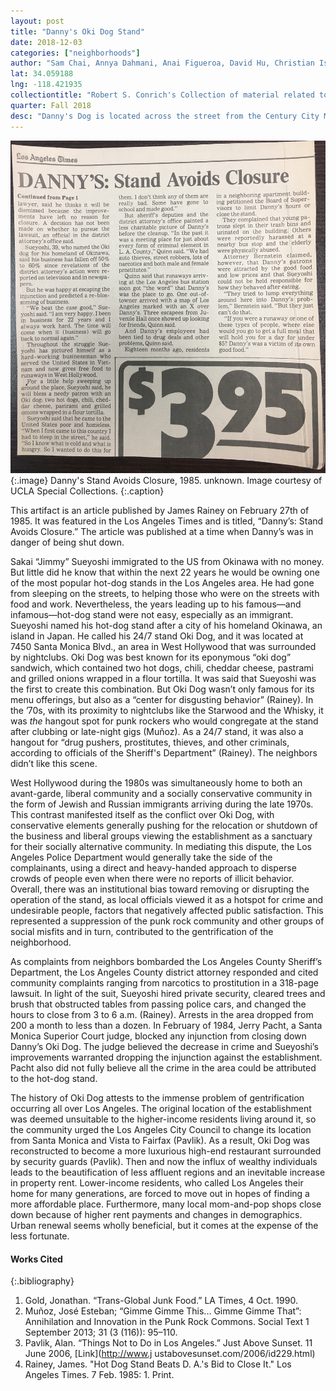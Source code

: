 ```yaml
---
layout: post
title: "Danny's Oki Dog Stand"
date: 2018-12-03
categories: ["neighborhoods"]
author: "Sam Chai, Annya Dahmani, Anai Figueroa, David Hu, Christian Israelian"
lat: 34.059188
lng: -118.421935
collectiontitle: "Robert S. Conrich's Collection of material related to the incorporation of West Hollywood California, UCLA Library Special Collections"
quarter: Fall 2018
desc: "Danny's Dog is located across the street from the Century City Mall, an area that is highly developed with high-end retail shops and has an affluent communnity surrounding it"
---
```


![Newspaper Article titled "Danny's: Stand Avoids Closure"](images/OkiDog2.jpg)
{:.image}
Danny's Stand Avoids Closure, 1985. unknown. Image courtesy of UCLA Special Collections. 
{:.caption}

This artifact is an article published by James Rainey on February 27th of 1985. It was featured in the Los Angeles Times and is titled, “Danny’s: Stand Avoids Closure.” The article was published at a time when Danny’s was in danger of being shut down.

Sakai “Jimmy” Sueyoshi immigrated to the US from Okinawa with no money. But little did he know that within the next 22 years he would be owning one of the most popular hot-dog stands in the Los Angeles area. He had gone from sleeping on the streets, to helping those who were on the streets with food and work. Nevertheless, the years leading up to his famous—and infamous—hot-dog stand were not easy, especially as an immigrant. Sueyoshi named his hot-dog stand after a city of his homeland Okinawa, an island in Japan. He called his 24/7 stand Oki Dog, and it was located at 7450 Santa Monica Blvd., an area in West Hollywood that was surrounded by nightclubs. Oki Dog was best known for its eponymous “oki dog” sandwich, which contained two hot dogs, chili, cheddar cheese, pastrami and grilled onions wrapped in a flour tortilla. It was said that Sueyoshi was the first to create this combination. But Oki Dog wasn’t only famous for its menu offerings, but also as a “center for disgusting behavior” (Rainey). In the ’70s, with its proximity to nightclubs like the Starwood and the Whisky, it was _the_ hangout spot for punk rockers who would congregate at the stand after clubbing or late-night gigs (Muñoz). As a 24/7 stand, it was also a hangout for “drug pushers, prostitutes, thieves, and other criminals, according to officials of the Sheriff's Department” (Rainey). The neighbors didn’t like this scene. 

West Hollywood during the 1980s was simultaneously home to both an avant-garde, liberal community and a socially conservative community in the form of Jewish and Russian immigrants arriving during the late 1970s. This contrast manifested itself as the conflict over Oki Dog, with conservative elements generally pushing for the relocation or shutdown of the business and liberal groups viewing the establishment as a sanctuary for their socially alternative community. In mediating this dispute, the Los Angeles Police Department would generally take the side of the complainants, using a direct and heavy-handed approach to disperse crowds of people even when there were no reports of illicit behavior. Overall, there was an institutional bias toward removing or disrupting the operation of the stand, as local officials viewed it as a hotspot for crime and undesirable people, factors that negatively affected public satisfaction. This represented a suppression of the punk rock community and other groups of social misfits and in turn, contributed to the gentrification of the neighborhood.

As complaints from neighbors bombarded the Los Angeles County Sheriff’s Department, the Los Angeles County district attorney responded and cited community complaints ranging from narcotics to prostitution in a 318-page lawsuit. In light of the suit, Sueyoshi hired private security, cleared trees and brush that obstructed tables from passing police cars, and changed the hours to close from 3 to 6 a.m. (Rainey). Arrests in the area dropped from 200 a month to less than a dozen. In February of 1984, Jerry Pacht, a Santa Monica Superior Court judge, blocked any injunction from closing down Danny’s Oki Dog. The judge believed the decrease in crime and Sueyoshi’s improvements warranted dropping the injunction against the establishment. Pacht also did not fully believe all the crime in the area could be attributed to the hot-dog stand. 

The history of Oki Dog attests to the immense problem of gentrification occurring all over Los Angeles. The original location of the establishment was deemed unsuitable to the higher-income residents living around it, so the community urged the Los Angeles City Council to change its location from Santa Monica and Vista to Fairfax (Pavlik). As a result, Oki Dog was reconstructed to become a more luxurious high-end restaurant surrounded by security guards (Pavlik). Then and now the influx of wealthy individuals leads to the beautification of less affluent regions and an inevitable increase in property rent. Lower-income residents, who called Los Angeles their home for many generations, are forced to move out in hopes of finding a more affordable place. Furthermore, many local mom-and-pop shops close down because of higher rent payments and changes in demographics. Urban renewal seems wholly beneficial, but it comes at the expense of the less fortunate.  

#### Works Cited

{:.bibliography}

1. Gold, Jonathan. “Trans-Global Junk Food.” LA Times, 4 Oct. 1990. 
2. Muñoz, José Esteban; “Gimme Gimme This... Gimme Gimme That”: Annihilation and Innovation in the Punk Rock Commons. Social Text 1 September 2013; 31 (3 (116)): 95–110.
3. Pavlik, Alan. “Things Not to Do in Los Angeles.” Just Above Sunset. 11 June 2006, [Link](http://www.j
ustabovesunset.com/2006/id229.html)
4. Rainey, James. "Hot Dog Stand Beats D. A.'s Bid to Close It." Los Angeles Times. 7 Feb. 1985: 1. Print.

